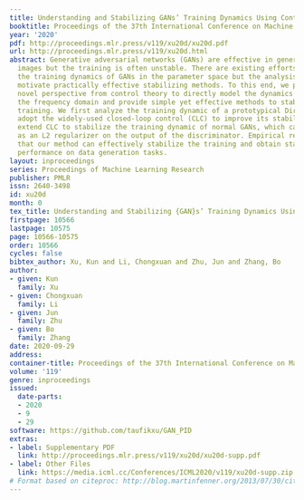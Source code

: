 ```yaml
---
title: Understanding and Stabilizing GANs’ Training Dynamics Using Control Theory
booktitle: Proceedings of the 37th International Conference on Machine Learning
year: '2020'
pdf: http://proceedings.mlr.press/v119/xu20d/xu20d.pdf
url: http://proceedings.mlr.press/v119/xu20d.html
abstract: Generative adversarial networks (GANs) are effective in generating realistic
  images but the training is often unstable. There are existing efforts that model
  the training dynamics of GANs in the parameter space but the analysis cannot directly
  motivate practically effective stabilizing methods. To this end, we present a conceptually
  novel perspective from control theory to directly model the dynamics of GANs in
  the frequency domain and provide simple yet effective methods to stabilize GAN’s
  training. We first analyze the training dynamic of a prototypical Dirac GAN and
  adopt the widely-used closed-loop control (CLC) to improve its stability. We then
  extend CLC to stabilize the training dynamic of normal GANs, which can be implemented
  as an L2 regularizer on the output of the discriminator. Empirical results show
  that our method can effectively stabilize the training and obtain state-of-the-art
  performance on data generation tasks.
layout: inproceedings
series: Proceedings of Machine Learning Research
publisher: PMLR
issn: 2640-3498
id: xu20d
month: 0
tex_title: Understanding and Stabilizing {GAN}s’ Training Dynamics Using Control Theory
firstpage: 10566
lastpage: 10575
page: 10566-10575
order: 10566
cycles: false
bibtex_author: Xu, Kun and Li, Chongxuan and Zhu, Jun and Zhang, Bo
author:
- given: Kun
  family: Xu
- given: Chongxuan
  family: Li
- given: Jun
  family: Zhu
- given: Bo
  family: Zhang
date: 2020-09-29
address: 
container-title: Proceedings of the 37th International Conference on Machine Learning
volume: '119'
genre: inproceedings
issued:
  date-parts:
  - 2020
  - 9
  - 29
software: https://github.com/taufikxu/GAN_PID
extras:
- label: Supplementary PDF
  link: http://proceedings.mlr.press/v119/xu20d/xu20d-supp.pdf
- label: Other Files
  link: https://media.icml.cc/Conferences/ICML2020/v119/xu20d-supp.zip
# Format based on citeproc: http://blog.martinfenner.org/2013/07/30/citeproc-yaml-for-bibliographies/
---
```

